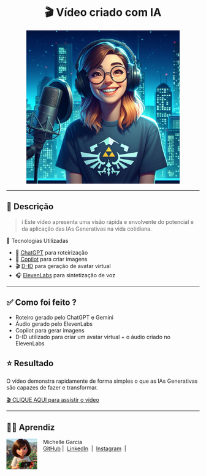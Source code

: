 <h1 align="center"> 🎬 Vídeo criado com IA </h1>


<p align="center">
<img 
    src="./imagens/Avatar.jpg"
    width="400"  
/>
</p>

---

## 📓 Descrição
> ℹ️ Este vídeo apresenta uma visão rápida e envolvente do potencial e da aplicação das IAs Generativas na vida cotidiana.

🤖 Tecnologias Utilizadas

- 🧠 [ChatGPT](https://chat.openai.com/) para roteirização
- 🎨 [Copilot](https://copilot.microsoft.com/) para criar imagens
- 🎬 [D-ID](https://studio.d-id.com/) para geração de avatar virtual
- 🎧 [ElevenLabs](https://elevenlabs.io/) para sintetização de voz

---
## ✅ Como foi feito ?

- Roteiro gerado pelo ChatGPT e Gemini
- Áudio gerado pelo ElevenLabs
- Copilot para gerar imagens
- D-ID utilizado para criar um avatar virtual + o áudio criado no ElevenLabs

## ⭐ Resultado
O vídeo demonstra rapidamente de forma simples o que as IAs Generativas são capazes de fazer e transformar.

<a href="https://github.com/chellegeek/create-a-podcast-IA/tree/main/output" > 🎬 CLIQUE AQUI para assistir o vídeo </a>

---
## 👩‍💻 Aprendiz

<p>
    <img 
      align=left 
      margin=10 
      width=80 
      src="https://github.com/chellegeek/my-first-repository/blob/main/IA_images/profile.jpg"
    />
    <p>&nbsp&nbsp&nbsp&nbspMichelle Garcia<br>
    &nbsp&nbsp&nbsp
    <a href="https://github.com/chellegeek">
    GitHub</a>&nbsp;|&nbsp;
   <a href="https://www.linkedin.com/in/michelle-
garcia-/">LinkedIn</a>
&nbsp;|&nbsp;
    <a href="https://www.instagram.com/chellegarciami/">
    Instagram</a>
&nbsp;|&nbsp;</p>
</p>
<br/><br/>
<p>

